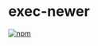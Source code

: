 # exec-newer

[![npm](https://img.shields.io/npm/v/@kodegenix/exec-newer)](https://www.npmjs.com/package/@kodegenix/exec-newer)
